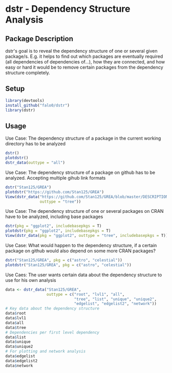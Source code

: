 dstr - Dependency Structure Analysis
================

Package Description
-------------------

dstr's goal is to reveal the dependency structure of one or several given package/s. E.g. it helps to find out which packages are eventually required (all dependencies of dependencies of...), how they are connected, and how easy or hard it would be to remove certain packages from the dependency structure completely.

Setup
-----

``` r
library(devtools)
install_github("falo0/dstr")
library(dstr)
```

Usage
-----

Use Case: The dependency structure of a package in the current working directory has to be analyzed

``` r
dstr()
plotdstr()
dstr_data(outtype = "all")
```

Use Case: The dependency structure of a package on github has to be analyzed. Accepting multiple gihub link formats

``` r
dstr("Stan125/GREA")
plotdstr("https://github.com/Stan125/GREA")
View(dstr_data("https://github.com/Stan125/GREA/blob/master/DESCRIPTION",
               outtype = "tree"))
```

Use Case: The dependency structure of one or several packages on CRAN have to be analyzed, including base packages

``` r
dstr(pkg = "ggplot2", includebasepkgs = T)
plotdstr(pkg = "ggplot2", includebasepkgs = T)
View(dstr_data(pkg = "ggplot2", outtype = "tree", includebasepkgs = T))
```

Use Case: What would happen to the dependency structure, if a certain package on github would also depend on some more CRAN packages?

``` r
dstr("Stan125/GREA", pkg = c("astro", "celestial"))
plotdstr("Stan125/GREA", pkg = c("astro", "celestial"))
```

Use Caes: The user wants certain data about the dependency structure to use for his own analysis

``` r
data <- dstr_data("Stan125/GREA",
                  outtype = c("root", "lvl1", "all",
                              "tree", "list", "unique", "unique2",
                              "edgelist", "edgelist2", "network"))
# Key data about the dependency structure
data$root
data$lvl1
data$all
data$tree
# Dependencies per first level dependency
data$list
data$unique
data$unique2
# For plotting and network analysis
data$edgelist
data$edgelist2
data$network
```
